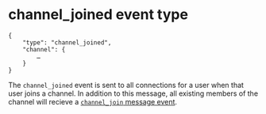 # channel_joined event type

	{
		"type": "channel_joined",
		"channel": {
			…
		}
	}

The `channel_joined` event is sent to all connections for a user when that
user joins a channel. In addition to this message, all existing members of the
channel will recieve a [`channel_join` message event](/events/messages/channel_join).
